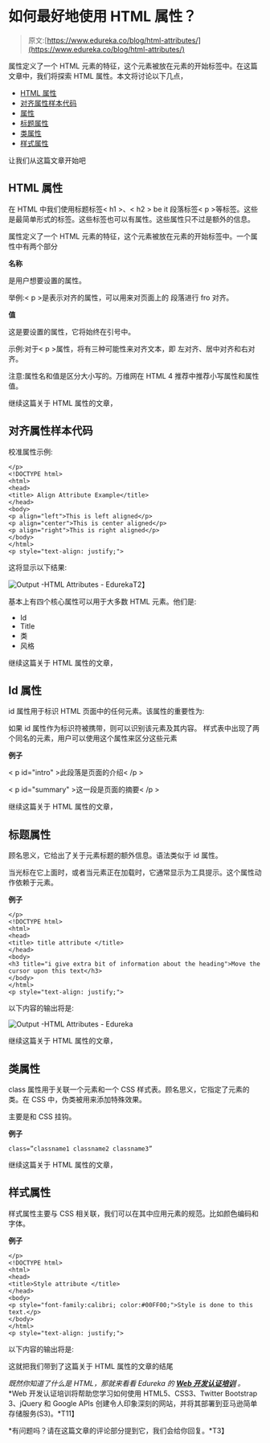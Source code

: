 # 如何最好地使用 HTML 属性？

> 原文:[https://www.edureka.co/blog/html-attributes/](https://www.edureka.co/blog/html-attributes/)

属性定义了一个 HTML 元素的特征，这个元素被放在元素的开始标签中。在这篇文章中，我们将探索 HTML 属性。本文将讨论以下几点，

*   [HTML 属性](#HTMLAttributes)
*   [对齐属性样本代码](#SampleCodeForAlignmentAttribute)
*   [属性](#IdAttribute)
*   [标题属性](#TitleAttribute)
*   [类属性](#ClassAttribute)
*   [样式属性](#StyleAttribute)

让我们从这篇文章开始吧

## **HTML 属性**

在 HTML 中我们使用标题标签< h1 >、< h2 > be it 段落标签< p >等标签。这些是最简单形式的标签。这些标签也可以有属性。这些属性只不过是额外的信息。

属性定义了一个 HTML 元素的特征，这个元素被放在元素的开始标签中。一个属性中有两个部分

**名称**

是用户想要设置的属性。

举例:< p >是表示对齐的属性，可以用来对页面上的 段落进行 fro 对齐。

**值**

这是要设置的属性，它将始终在引号中。

示例:对于< p >属性，将有三种可能性来对齐文本，即 左对齐、居中对齐和右对齐。

注意:属性名和值是区分大小写的。万维网在 HTML 4 推荐中推荐小写属性和属性值。

继续这篇关于 HTML 属性的文章，

## **对齐属性样本代码**

校准属性示例:

```
</p>
<!DOCTYPE html>
<html>
<head>
<title> Align Attribute Example</title>
</head>
<body>
<p align="left">This is left aligned</p>
<p align="center">This is center aligned</p>
<p align="right">This is right aligned</p>
</body>
</html>
<p style="text-align: justify;">
```

这将显示以下结果:

![Output -HTML Attributes - Edureka](../Images/b7cc1bb31bf53bcde8f85d9cf50a3f41.png)T2】

基本上有四个核心属性可以用于大多数 HTML 元素。他们是:

*   Id
*   Title
*   类
*   风格

继续这篇关于 HTML 属性的文章，

## **Id 属性**

id 属性用于标识 HTML 页面中的任何元素。该属性的重要性为:

如果 id 属性作为标识符被携带，则可以识别该元素及其内容。 样式表中出现了两个同名的元素，用户可以使用这个属性来区分这些元素

**例子**

< p id="intro" >此段落是页面的介绍< /p >

< p id="summary" >这一段是页面的摘要< /p >

继续这篇关于 HTML 属性的文章，

## **标题属性**

顾名思义，它给出了关于元素标题的额外信息。语法类似于 id 属性。

当光标在它上面时，或者当元素正在加载时，它通常显示为工具提示。这个属性动作依赖于元素。

**例子**

```
</p>
<!DOCTYPE html>
<html>
<head>
<title> title attribute </title>
</head>
<body>
<h3 title="i give extra bit of information about the heading">Move the cursor upon this text</h3>
</body>
</html>
<p style="text-align: justify;">
```

以下内容的输出将是:

![Output -HTML Attributes - Edureka](../Images/a17db5df49861d6d0400aacd67d29410.png)

继续这篇关于 HTML 属性的文章，

## **类属性**

class 属性用于关联一个元素和一个 CSS 样式表。顾名思义，它指定了元素的类。在 CSS 中，伪类被用来添加特殊效果。

主要是和 CSS 挂钩。

**例子**

```
class=”classname1 classname2 classname3”
```

继续这篇关于 HTML 属性的文章，

## **样式属性**

样式属性主要与 CSS 相关联，我们可以在其中应用元素的规范。比如颜色编码和字体。

**例子**

```
</p>
<!DOCTYPE html>
<html>
<head>
<title>Style attribute </title>
</head>
<body>
<p style="font-family:calibri; color:#00FF00;">Style is done to this text.</p>
</body>
</html>
<p style="text-align: justify;">
```

以下内容的输出将是:

这就把我们带到了这篇关于 HTML 属性的文章的结尾

*既然你知道了什么是 HTML，那就来看看 Edureka 的 **[Web 开发认证培训](https://www.edureka.co/complete-web-developer)** 。* *Web 开发认证培训将帮助您学习如何使用 HTML5、CSS3、Twitter Bootstrap 3、jQuery 和 Google APIs 创建令人印象深刻的网站，并将其部署到亚马逊简单存储服务(S3)。*T11】

*有问题吗？请在这篇文章的评论部分提到它，我们会给你回复。*T3】